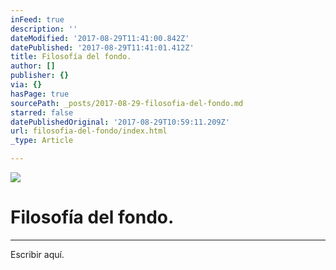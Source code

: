 ```yaml
---
inFeed: true
description: ''
dateModified: '2017-08-29T11:41:00.842Z'
datePublished: '2017-08-29T11:41:01.412Z'
title: Filosofía del fondo.
author: []
publisher: {}
via: {}
hasPage: true
sourcePath: _posts/2017-08-29-filosofia-del-fondo.md
starred: false
datePublishedOriginal: '2017-08-29T10:59:11.209Z'
url: filosofia-del-fondo/index.html
_type: Article

---
```

![](https://the-grid-user-content.s3-us-west-2.amazonaws.com/8f83fe60-5dd3-4ed4-85a9-be791beadd6e.jpg)

# Filosofía del fondo.

---

Escribir aquí.